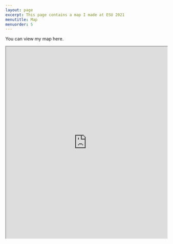 ```yaml
---
layout: page
excerpt: This page contains a map I made at ESU 2021
menutitle: Map
menuorder: 5
---
```


You can view my map here.
<iframe src="https://kulg21.github.io/Mecca/index.html#4/21.3882/39.8540" width="100%" height="600"></iframe>
